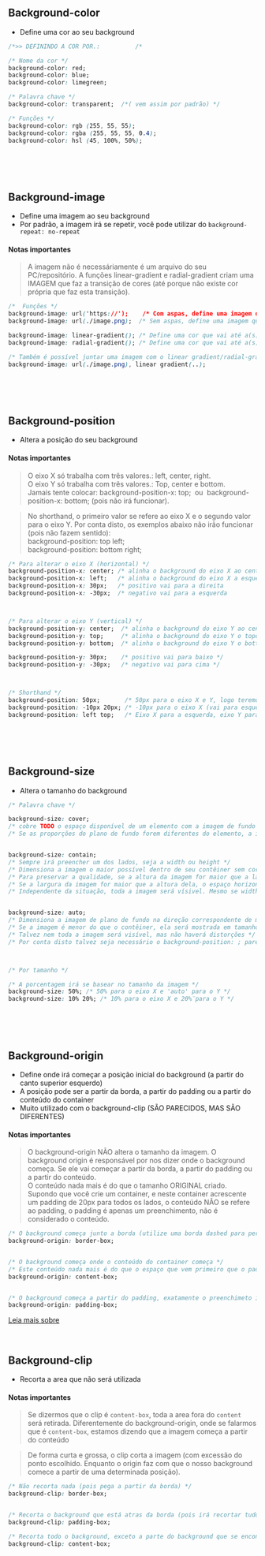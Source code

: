 
## Background-color
* Define uma cor ao seu background

```css
/*>> DEFININDO A COR POR.:          /* 

/* Nome da cor */
background-color: red; 
background-color: blue;
background-color: limegreen;

/* Palavra chave */
background-color: transparent;  /*( vem assim por padrão) */

/* Funções */ 
background-color: rgb (255, 55, 55);
background-color: rgba (255, 55, 55, 0.4);
background-color: hsl (45, 100%, 50%);
```

</br>
</br>
</br>


## Background-image
* Define uma imagem ao seu background 
* Por padrão, a imagem irá se repetir, você pode utilizar do `background-repeat: no-repeat`

#### Notas importantes
>A imagem não é necessáriamente é um arquivo do seu PC/repositório. A funções linear-gradient e radial-gradient criam uma IMAGEM que faz a transição de cores (até porque não existe cor própria que faz esta transição). 
```css
/*  Funções */
background-image: url('https://');    /* Com aspas, define uma imagem que está salva na web */
background-image: url(./image.png);  /* Sem aspas, define uma imagem que está salva no repositório */     

background-image: linear-gradient(); /* Define uma cor que vai até a(s) outra(s) em forma de linha */
background-image: radial-gradient(); /* Define uma cor que vai até a(s) outra(s) em forma de círculo */

/* Também é possível juntar uma imagem com o linear gradient/radial-gradient */ 
background-image: url(./image.png), linear gradient(..);
```

</br>
</br>
</br>


## Background-position
* Altera a posição do seu background 
#### Notas importantes
> O eixo X só trabalha com três valores.: left, center, right. </br>
> O eixo Y só trabalha com três valores.: Top, center e bottom. </br>
>Jamais tente colocar: background-position-x: top; &nbsp;ou&nbsp;  background-position-x: bottom; (pois não irá funcionar). </br>

> No shorthand, o primeiro valor se refere ao eixo X e o segundo valor para o eixo Y. Por conta disto, os exemplos abaixo não irão funcionar (pois não fazem sentido): </br>
> background-position: top left; </br>
> background-position: bottom right;

```css
/* Para alterar o eixo X (horizontal) */
background-position-x: center; /* alinha o background do eixo X ao centro  */ 
background-position-x: left;   /* alinha o background do eixo X a esquerda */ 
background-position-x: 30px;   /* positivo vai para a direita              */ 
background-position-x: -30px;  /* negativo vai para a esquerda             */  



/* Para alterar o eixo Y (vertical) */
background-position-y: center;  /* alinha o background do eixo Y ao centro */ 
background-position-y: top;     /* alinha o background do eixo Y o topo    */ 
background-position-y: bottom;  /* alinha o background do eixo Y o bottom  */ 

background-position-y: 30px;    /* positivo vai para baixo */ 
background-position-y: -30px;   /* negativo vai para cima */  



/* Shorthand */ 
background-position: 50px;       /* 50px para o eixo X e Y, logo teremos um background para baixo e direita */ 
background-position: -10px 20px; /* -10px para o eixo X (vai para esquerda) e 20px para o eixo Y (vai pra baixo) */
background-position: left top;   /* Eixo X para a esquerda, eixo Y para o topo */
``` 

</br>
</br>
</br>


## Background-size
* Altera o tamanho do background

```css
/* Palavra chave */

background-size: cover; 
/* cobre TODO o espaço disponível de um elemento com a imagem de fundo */
/* Se as proporções do plano de fundo forem diferentes do elemento, a imagem será cortada vertical ou horizontalmente. */ 


background-size: contain;
/* Sempre irá preencher um dos lados, seja a width ou height */  
/* Dimensiona a imagem o maior possível dentro de seu contêiner sem cortar ou esticar a imagem. */
/* Para preservar a qualidade, se a altura da imagem for maior que a largura, o contain fará com que o espaço vertical seja ocupado. */
/* Se a largura da imagem for maior que a altura dela, o espaço horizontal será o cupado. */
/* Independente da situação, toda a imagem será vísivel. Mesmo se width/height forem extremamente pequenas, a imagem irá continuar completa */


background-size: auto;
/* Dimensiona a imagem de plano de fundo na direção correspondente de modo que suas proporções intrínsecas sejam mantidas. */
/* Se a imagem é menor do que o contêiner, ela será mostrada em tamanho original, enquanto se a imagem é maior do que o contêiner, ela será escalada para caber dentro dele. */
/* Talvez nem toda a imagem será visível, mas não haverá distorções */
/* Por conta disto talvez seja necessário o background-position: ; parece espeficicar uma parte que deseja ver da imagem */



/* Por tamanho */

/* A porcentagem irá se basear no tamanho da imagem */ 
background-size: 50%; /* 50% para o eixo X e 'auto' para o Y */
background-size: 10% 20%; /* 10% para o eixo X e 20%¨para o Y */ 
```

</br>
</br>
</br>


## Background-origin 
* Define onde irá começar a posição inicial do background (a partir do canto superior esquerdo)
* A posição pode ser a partir da borda, a partir do padding ou a partir do conteúdo do container
* Muito utilizado com o background-clip (SÃO PARECIDOS, MAS SÃO DIFERENTES)


#### Notas importantes
> O background-origin NÃO altera o tamanho da imagem. O background origin é responsável por nos dizer onde o background começa. Se ele vai começar a partir da borda, a partir do padding ou a partir do conteúdo. </br>
> O conteúdo nada mais é do que o tamanho ORIGINAL criado. Supondo que você crie um container, e neste container acrescente um padding de 20px para todos os lados, o conteúdo NÃO se refere ao padding, o padding é apenas um preenchimento, não é considerado o conteúdo.  
```css
/* O background começa junto a borda (utilize uma borda dashed para perceber isto) */ 
background-origin: border-box; 


/* O background começa onde o conteúdo do container começa */ 
/* Este conteúdo nada mais é do que o espaço que vem primeiro que o padding (caso haja padding no seu container) */
background-origin: content-box;


/* O background começa a partir do padding, exatamente o preenchimeto interno está */
background-origin: padding-box;
```
<a href="https://developer.mozilla.org/en-US/docs/Web/CSS/background-clip">Leia mais sobre</a>

</br>

## Background-clip
* Recorta a area que não será utilizada


#### Notas importantes
> Se dizermos que o clip é `content-box`, toda a area fora do `content` será retirada. Diferentemente do background-origin, onde se falarmos que é `content-box`, estamos dizendo que a imagem começa a partir do conteúdo </br>

> De forma curta e grossa, o clip corta a imagem (com excessão do ponto escolhido. Enquanto o origin faz com que o nosso background comece a partir de uma determinada posição).

```css
/* Não recorta nada (pois pega a partir da borda) */ 
background-clip: border-box;


/* Recorta o background que está atras da borda (pois irá recortar tudo depois do padding */
background-clip: padding-box;  

/* Recorta todo o background, exceto a parte do background que se encontra no content-box do container */
background-clip: content-box;
